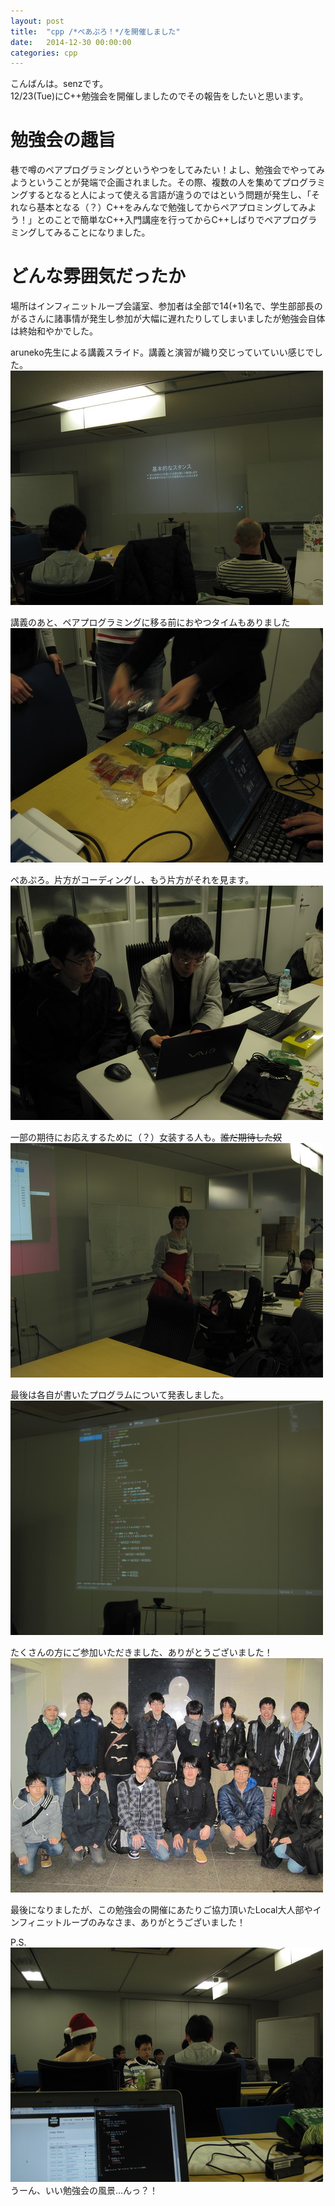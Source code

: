 ```yaml
---
layout: post
title:  "cpp /*ぺあぷろ！*/を開催しました"
date:   2014-12-30 00:00:00
categories: cpp
---
```


こんばんは。senzです。  
12/23(Tue)にC++勉強会を開催しましたのでその報告をしたいと思います。

# 勉強会の趣旨
巷で噂のペアプログラミングというやつをしてみたい！よし、勉強会でやってみようということが発端で企画されました。その際、複数の人を集めてプログラミングするとなると人によって使える言語が違うのではという問題が発生し、「それなら基本となる（？）C++をみんなで勉強してからペアプロミングしてみよう！」とのことで簡単なC++入門講座を行ってからC++しばりでペアプログラミングしてみることになりました。
  
# どんな雰囲気だったか
場所はインフィニットループ会議室、参加者は全部で14(+1)名で、学生部部長のがるさんに諸事情が発生し参加が大幅に遅れたりしてしまいましたが勉強会自体は終始和やかでした。
  
aruneko先生による講義スライド。講義と演習が織り交じっていていい感じでした。
![pic](/static/img/cpp/cpp_1.jpg)

講義のあと、ペアプログラミングに移る前におやつタイムもありました
![pic](/static/img/cpp/cpp_2.jpg)

ぺあぷろ。片方がコーディングし、もう片方がそれを見ます。
![pic](/static/img/cpp/cpp_3.jpg)

一部の期待にお応えするために（？）女装する人も。~~誰だ期待した奴~~
![pic](/static/img/cpp/cpp_4.jpg)

最後は各自が書いたプログラムについて発表しました。
![pic](/static/img/cpp/cpp_5.jpg)

たくさんの方にご参加いただきました、ありがとうございました！
![pic](/static/img/cpp/cpp_6.jpg)

最後になりましたが、この勉強会の開催にあたりご協力頂いたLocal大人部やインフィニットループのみなさま、ありがとうございました！

P.S.  
![pic](/static/img/cpp/cpp_7.jpg)
うーん、いい勉強会の風景…んっ？！
